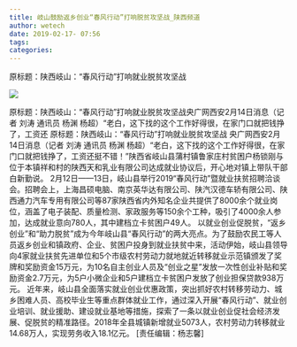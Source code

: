 ```yaml
---
title: 岐山鼓励返乡创业“春风行动”打响脱贫攻坚战_陕西频道
author: wetech
date: 2019-02-17- 07:56
tags: 
categories: 
---
```

原标题：陕西岐山：“春风行动”打响就业脱贫攻坚战
<!-- more -->
                
<img align="center" border="0" src="http://p2.ifengimg.com/a/2016/0810/204c433878d5cf9size1_w16_h16.png" />
                
            
原标题：陕西岐山：“春风行动”打响就业脱贫攻坚战央广网西安2月14日消息（记者 刘涛 通讯员 杨渊 杨超）“老白，这下找的这个工作好得很，在家门口就把钱挣了，工资还
原标题：陕西岐山：“春风行动”打响就业脱贫攻坚战
央广网西安2月14日消息（记者 刘涛 通讯员 杨渊 杨超）“老白，这下找的这个工作好得很，在家门口就把钱挣了，工资还挺不错！”陕西省岐山县蒲村镇鲁家庄村贫困户杨锁刚与位于本镇祥和村的陕西天和乳业有限公司达成就业协议后，开心地对镇上带队干部白新勤说。
2月12日——13日，岐山县举行2019“春风行动”暨就业扶贫招聘洽谈会。招聘会上，上海昌硕电脑、南京英华达有限公司、陕汽汉德车轿有限公司、陕西通力汽车专用有限公司等87家陕西省内外知名企业共提供了8000余个就业岗位，涵盖了电子装配、质量检测、家政服务等150余个工种，吸引了4000余人参加，达成就业意向780人，其中建档立卡贫困户49人。
以就业创业促脱贫，“返乡创业”和“助力脱贫”成为今年岐山县“春风行动”的两大亮点。为了鼓励农民工等人员返乡创业和镇政府、企业、贫困户投身到就业扶贫中来，活动伊始，岐山县领导向4家就业扶贫先进单位和5个市级农村劳动力就地就近转移就业示范镇颁发了奖牌和奖励资金15万元，为10名自主创业人员及“创业之星”发放一次性创业补贴和奖励资金2.7万元，为5户小微企业和5户建档立卡贫困户发放了创业担保贷款938万元。
近年来，岐山县全面落实就业创业优惠政策，突出抓好农村转移劳动力、城乡困难人员、高校毕业生等重点群体就业工作，通过深入开展“春风行动”、就业创业培训、就业援助、建设就业基地等措施，探索了一条以就业创业促社会经济发展、促脱贫的精准路径。2018年全县城镇新增就业5073人，农村劳动力转移就业14.68万人，实现劳务收入18.1亿元。
[责任编辑：杨志馨]
            
